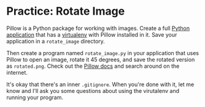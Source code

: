 # Practice: Rotate Image

Pillow is a Python package for working with images.
Create a full [Python application](/notes/py-app-structure.md) that has a [virtualenv](/notes/py-virtualenv.md) with Pillow installed in it.
Save your application in a `rotate_image` directory.

Then create a program named `rotate_image.py` in your application that uses Pillow to open an image, rotate it 45 degrees, and save the rotated version as `rotated.png`.
Check out the [Pillow docs](http://pillow.readthedocs.io/) and search around on the internet.

It's okay that there's an inner `.gitignore`.
When you're done with it, let me know and I'll ask you some questions about using the virutalenv and running your program.
